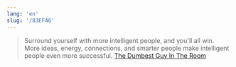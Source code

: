 ```yaml
---
lang: 'en'
slug: '/83EFA6'
---
```


> Surround yourself with more intelligent people, and you'll all win. More ideas, energy, connections, and smarter people make intelligent people even more successful. [The Dumbest Guy In The Room](https://www.forbes.com/sites/billfischer/2016/01/28/the-dumbest-guy-in-the-room/?sh=66256c7318f8)

<head>
  <html lang="en-US"/>
</head>

